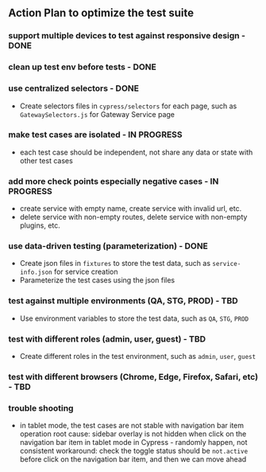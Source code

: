 ## Action Plan to optimize the test suite

### support multiple devices to test against responsive design - DONE

### clean up test env before tests - DONE

### use centralized selectors - DONE
- Create selectors files in `cypress/selectors` for each page, such as `GatewaySelectors.js` for Gateway Service page

### make test cases are isolated - IN PROGRESS
- each test case should be independent, not share any data or state with other test cases

### add more check points especially negative cases - IN PROGRESS
- create service with empty name, create service with invalid url, etc.
- delete service with non-empty routes, delete service with non-empty plugins, etc.

### use data-driven testing (parameterization) - DONE
- Create json files in `fixtures` to store the test data, such as `service-info.json` for service creation
- Parameterize the test cases using the json files

### test against multiple environments (QA, STG, PROD) - TBD
- Use environment variables to store the test data, such as `QA`, `STG`, `PROD`

### test with different roles (admin, user, guest) - TBD
- Create different roles in the test environment, such as `admin`, `user`, `guest`

### test with different browsers (Chrome, Edge, Firefox, Safari, etc) - TBD

### trouble shooting
- in tablet mode, the test cases are not stable with navigation bar item operation
root cause: sidebar overlay is not hidden when click on the navigation bar item in tablet mode in Cypress - randomly happen, not consistent
workaround: check the toggle status should be `not.active` before click on the navigation bar item, and then we can move ahead



